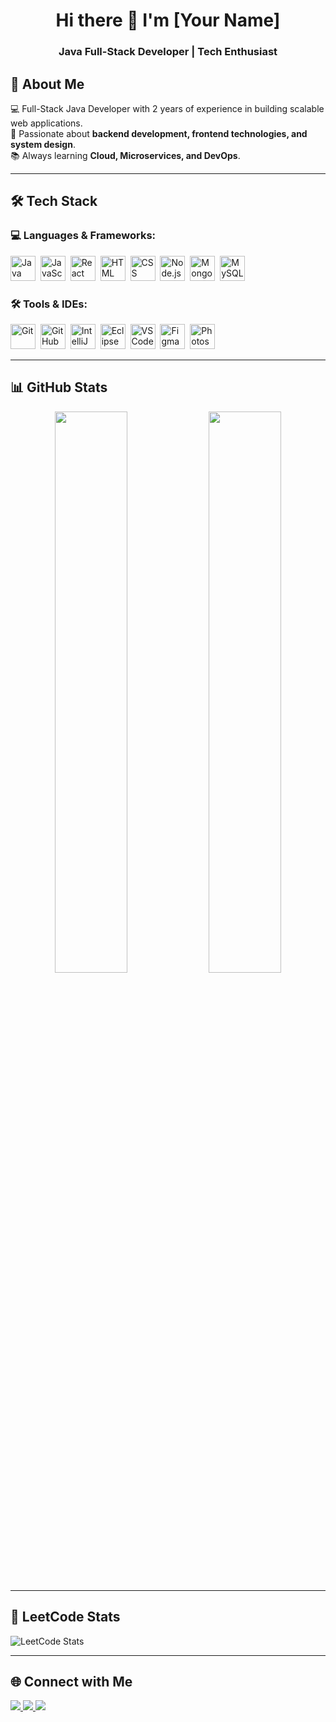 <h1 align="center"> Hi there 👋 I'm [Your Name] </h1>  
<h3 align="center"> Java Full-Stack Developer | Tech Enthusiast </h3>  

## 🚀 About Me  
💻 Full-Stack Java Developer with 2 years of experience in building scalable web applications.  
🔹 Passionate about **backend development, frontend technologies, and system design**.  
📚 Always learning **Cloud, Microservices, and DevOps**.  

---

## 🛠 Tech Stack  

### **💻 Languages & Frameworks:**  
<p align="left">  
  <img src="https://cdn.jsdelivr.net/gh/devicons/devicon/icons/java/java-original.svg" title="Java" width="40" height="40"/>&nbsp;
  <img src="https://cdn.jsdelivr.net/gh/devicons/devicon/icons/javascript/javascript-original.svg" title="JavaScript" width="40" height="40"/>&nbsp;
  <img src="https://cdn.jsdelivr.net/gh/devicons/devicon/icons/react/react-original.svg" title="React" width="40" height="40"/>&nbsp;
  <img src="https://cdn.jsdelivr.net/gh/devicons/devicon/icons/html5/html5-original.svg" title="HTML" width="40" height="40"/>&nbsp;
  <img src="https://cdn.jsdelivr.net/gh/devicons/devicon/icons/css3/css3-original.svg" title="CSS" width="40" height="40"/>&nbsp;
  <img src="https://cdn.jsdelivr.net/gh/devicons/devicon/icons/nodejs/nodejs-original.svg" title="Node.js" width="40" height="40"/>&nbsp;
  <img src="https://cdn.jsdelivr.net/gh/devicons/devicon/icons/mongodb/mongodb-original.svg" title="MongoDB" width="40" height="40"/>&nbsp;
  <img src="https://cdn.jsdelivr.net/gh/devicons/devicon/icons/mysql/mysql-original.svg" title="MySQL" width="40" height="40"/>&nbsp;
</p>  

### **🛠 Tools & IDEs:**  
<p align="left">  
  <img src="https://cdn.jsdelivr.net/gh/devicons/devicon/icons/git/git-original.svg" title="Git" width="40" height="40"/>&nbsp;
  <img src="https://cdn.jsdelivr.net/gh/devicons/devicon/icons/github/github-original.svg" title="GitHub" width="40" height="40"/>&nbsp;
  <img src="https://cdn.jsdelivr.net/gh/devicons/devicon/icons/intellij/intellij-original.svg" title="IntelliJ IDEA" width="40" height="40"/>&nbsp;
  <img src="https://cdn.jsdelivr.net/gh/devicons/devicon/icons/eclipse/eclipse-original.svg" title="Eclipse" width="40" height="40"/>&nbsp;
  <img src="https://cdn.jsdelivr.net/gh/devicons/devicon/icons/vscode/vscode-original.svg" title="VS Code" width="40" height="40"/>&nbsp;
  <img src="https://cdn.jsdelivr.net/gh/devicons/devicon/icons/figma/figma-original.svg" title="Figma" width="40" height="40"/>&nbsp;
  <img src="https://cdn.jsdelivr.net/gh/devicons/devicon/icons/photoshop/photoshop-plain.svg" title="Photoshop" width="40" height="40"/>&nbsp;
</p>  

---

## 📊 GitHub Stats  
<p align="center">
  <img src="https://github-readme-stats.vercel.app/api?username=yourgithubusername&show_icons=true&theme=dark" width="48%" />
  <img src="https://github-readme-streak-stats.herokuapp.com/?user=yourgithubusername&theme=dark" width="48%" />
</p>  

---

## 🚀 LeetCode Stats  
![LeetCode Stats](https://leetcard.jacoblin.cool/rahulus6pqz?theme=dark&font=Raleway&ext=heatmap)  

---

## 🌐 Connect with Me  
<p align="left">
  <a href="https://twitter.com/yourusername" target="_blank">
    <img src="https://img.shields.io/badge/Twitter-%231DA1F2.svg?&style=for-the-badge&logo=twitter&logoColor=white" />
  </a>
  <a href="https://linkedin.com/in/yourprofile" target="_blank">
    <img src="https://img.shields.io/badge/LinkedIn-%230077B5.svg?&style=for-the-badge&logo=linkedin&logoColor=white" />
  </a>
  <a href="https://yourportfolio.com" target="_blank">
    <img src="https://img.shields.io/badge/Portfolio-%23171717.svg?&style=for-the-badge" />
  </a>
</p>  
